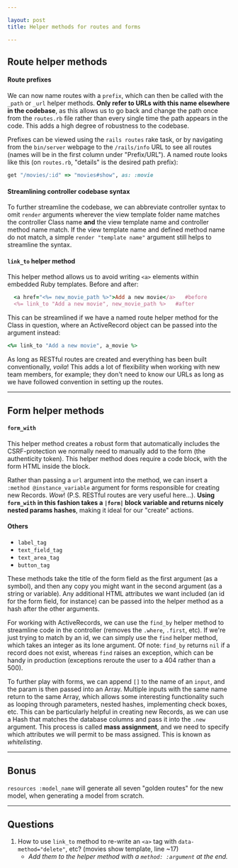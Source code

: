```yaml
---

layout: post
title: Helper methods for routes and forms

---
```


## Route helper methods

#### Route prefixes
We can now name routes with a `prefix`, which can then be called with the `_path` or `_url` helper methods. **Only refer to URLs with this name elsewhere in the codebase**, as this allows us to go back and change the path once from the `routes.rb` file rather than every single time the path appears in the code. This adds a high degree of robustness to the codebase.

Prefixes can be viewed using the `rails routes` rake task, or by navigating from the `bin/server` webpage to the `/rails/info` URL to see all routes (names will be in the first column under "Prefix/URL"). A named route looks like this (on `routes.rb`, "details" is the desired path prefix):

``` ruby
get "/movies/:id" => "movies#show", as: :movie
```

#### Streamlining controller codebase syntax
To further streamline the codebase, we can abbreviate controller syntax to omit `render` arguments wherever the view template folder name matches the controller Class name **and** the view template name and controller method name match. If the view template name and defined method name do not match, a simple `render "template name"` argument still helps to streamline the syntax.

#### `link_to` helper method
This helper method allows us to avoid writing `<a>` elements within embedded Ruby templates. Before and after:
```ruby
  <a href="<%= new_movie_path %>">Add a new movie</a>   #before
  <%= link_to "Add a new movie", new_movie_path %>   #after
```
This can be streamlined if we have a named route helper method for the Class in question, where an ActiveRecord object can be passed into the argument instead:
```ruby
<%= link_to "Add a new movie", a_movie %>
```
As long as RESTful routes are created and everything has been built conventionally, _voila_! This adds a lot of flexibility when working with new team members, for example; they don't need to know our URLs as long as we have followed convention in setting up the routes.

---
## Form helper methods

#### `form_with`
This helper method creates a robust form that automatically includes the CSRF-protection we normally need to manually add to the form (the authenticity token). This helper method does require a code block, with the form HTML inside the block.

Rather than passing a `url` argument into the method, we can insert a `:method @instance_variable` argument for forms responsible for creating new Records. _Wow_! (P.S. RESTful routes are very useful here...). **Using `form_with` in this fashion takes a `|form|` block variable and returns nicely nested params hashes**, making it ideal for our "create" actions.

#### Others
- `label_tag`
- `text_field_tag`
- `text_area_tag`
- `button_tag`

These methods take the title of the form field as the first argument (as a symbol), and then any copy you might want in the second argument (as a string or variable). Any additional HTML attributes we want included (an id for the form field, for instance) can be passed into the helper method as a hash after the other arguments.

For working with ActiveRecords, we can use the `find_by` helper method to streamline code in the controller (removes the `.where`, `.first`, etc). If we're just trying to match by an id, we can simply use the `find` helper method, which takes an integer as its lone argument. Of note: `find_by` returns `nil` if a record does not exist, whereas `find` raises an exception, which can be handy in production (exceptions reroute the user to a 404 rather than a 500).

To further play with forms, we can append `[]` to the name of an `input`, and the param is then passed into an Array. Multiple inputs with the same name return to the same Array, which allows some interesting functionality such as looping through parameters, nested hashes, implementing check boxes, etc. This can be particularly helpful in creating new Records, as we can use a Hash that matches the database columns and pass it into the `.new` argument. This process is called **mass assignment**, and we need to specify which attributes we will permit to be mass assigned. This is known as _whitelisting_. 

---
## Bonus
`resources :model_name` will generate all seven "golden routes" for the new model, when generating a model from scratch.

---
## Questions
1. How to use `link_to` method to re-write an `<a>` tag with `data-method="delete"`, etc? (movies show template, line ~17)
    - _Add them to the helper method with a `method: :argument` at the end._ 
